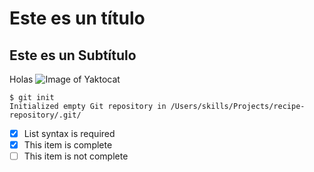 # Este es un título
## Este es un Subtítulo
Holas 
![Image of Yaktocat](https://encrypted-tbn0.gstatic.com/images?q=tbn:ANd9GcRABOWUXDDIhod8K5_8XvsJb4TvNSDYRSCStA&usqp=CAU)

```
$ git init
Initialized empty Git repository in /Users/skills/Projects/recipe-repository/.git/
```
- [x] List syntax is required
- [x] This item is complete
- [ ] This item is not complete
